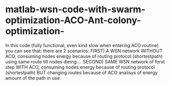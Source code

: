 # matlab-wsn-code-with-swarm-optimization-ACO-Ant-colony-optimization-
In this code (fully functional, even kind slow when entering ACO routine) you can see that:  there are 2 scenarios:  FIRST) A WSN network WITHOUT ACO, consuming nodes energy because of routing protocol (shortestpath) using same route till nodes dieing.... SECOND) SAME WSN network of forst step WITH ACO, consuming nodes energy because of routing protocol (shortestpath) BUT changing routes because of ACO analisys of energy amount of the path in use.
